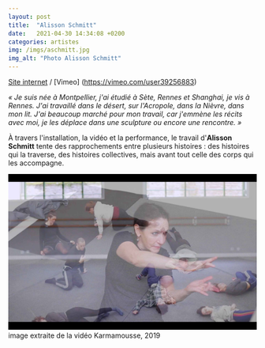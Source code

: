 ```yaml
---
layout: post
title:  "Alisson Schmitt"
date:   2021-04-30 14:34:08 +0200
categories: artistes
img: /imgs/aschmitt.jpg
img_alt: "Photo Alisson Schmitt"
---
```

[Site internet](https://www.alisson-schmitt.com/) / [Vimeo] (https://vimeo.com/user39256883)

*« Je suis née à Montpellier, j'ai étudié à Sète, Rennes et Shanghai, je vis à Rennes. J'ai travaillé dans le désert, sur l'Acropole, dans la Nièvre, dans mon lit. J'ai beaucoup marché pour mon travail, car j'emmène les récits avec moi, je les déplace dans une sculpture ou encore une rencontre. »*

À travers l'installation, la vidéo et la performance, le travail d'**Alisson Schmitt** tente des rapprochements entre plusieurs histoires : des histoires qui la traverse, des histoires collectives, mais avant tout celle des corps qui les accompagne.  


![visuel guerrière](/imgs/aschmitt.jpg)
image extraite de la vidéo Karmamousse, 2019
